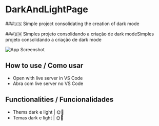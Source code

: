 
# DarkAndLightPage

###🇺🇸 Simple project consolidating the creation of dark mode

###🇧🇷 Simples projeto consolidando a criação de dark modeSimples projeto consolidando a criação de dark mode

![App Screenshot](https://i.imgur.com/ks9vcMT.png)


## How to use / Como usar

- Open with live server in VS Code
- Abra com live server no VS Code

    
## Functionalities / Funcionalidades

- Thems dark e light  | 🌞🌙 
- Temas dark e light | 🌞🌙 



